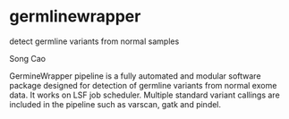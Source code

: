 # germlinewrapper
detect germline variants from normal samples

Song Cao

GermineWrapper pipeline is a fully automated and modular software package designed for detection of germline variants from normal exome data. It works on LSF job scheduler. Multiple standard variant callings are included in the pipeline such as varscan, gatk and pindel.
